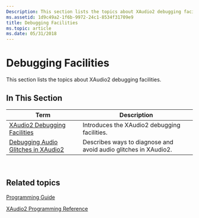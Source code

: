```yaml
---
Description: This section lists the topics about XAudio2 debugging facilities.
ms.assetid: 1d9c49a2-1f6b-9972-24c1-8534f31709e9
title: Debugging Facilities
ms.topic: article
ms.date: 05/31/2018
---
```


# Debugging Facilities

This section lists the topics about XAudio2 debugging facilities.

## In This Section



| Term                                                                                                                                                                                                                                                        | Description                                                                |
|-------------------------------------------------------------------------------------------------------------------------------------------------------------------------------------------------------------------------------------------------------------|----------------------------------------------------------------------------|
| <span id="XAudio2_Debugging_Facilities"></span><span id="xaudio2_debugging_facilities"></span><span id="XAUDIO2_DEBUGGING_FACILITIES"></span>[XAudio2 Debugging Facilities](xaudio2-debugging-facilities.md)<br/>                                    | Introduces the XAudio2 debugging facilities.<br/>                    |
| <span id="Debugging_Audio_Glitches_in_XAudio2"></span><span id="debugging_audio_glitches_in_xaudio2"></span><span id="DEBUGGING_AUDIO_GLITCHES_IN_XAUDIO2"></span>[Debugging Audio Glitches in XAudio2](debugging-audio-glitches-in-xaudio2.md)<br/> | Describes ways to diagnose and avoid audio glitches in XAudio2.<br/> |



 

## Related topics

<dl> <dt>

[Programming Guide](programming-guide.md)
</dt> <dt>


</dt> <dt>

[XAudio2 Programming Reference](programming-reference.md)
</dt> </dl>

 

 




